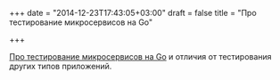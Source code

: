 +++
date = "2014-12-23T17:43:05+03:00"
draft = false
title = "Про тестирование микросервисов на Go"

+++

<p><a href="http://blog.gopheracademy.com/advent-2014/testing-microservices-in-go/">Про тестирование микросервисов на Go</a> и отличия от тестирования других типов приложений.</p>

